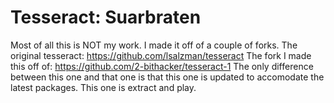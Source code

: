 # Tesseract: Suarbraten

Most of all this is NOT my work.  I made it off of a couple of forks.
The original tesseract: https://github.com/lsalzman/tesseract
The fork I made this off of: https://github.com/2-bithacker/tesseract-1
The only difference between this one and that one is that this one is updated to accomodate the latest packages.  This one is extract and play.
